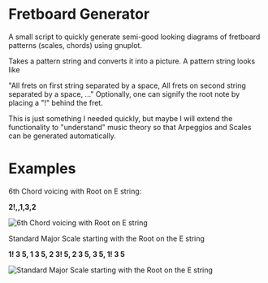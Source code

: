 # Fretboard Generator

A small script to quickly generate semi-good looking diagrams of fretboard patterns (scales, chords) using gnuplot.

Takes a pattern string and converts it into a picture. A pattern string looks like

"All frets on first string separated by a space, All frets on second string separated by a space, ..."
Optionally, one can signify the root note by placing a "!" behind the fret.

This is just something I needed quickly, but maybe I will extend the functionality to "understand" music theory so that Arpeggios and Scales can be generated automatically.

# Examples

6th Chord voicing with Root on E string:

**2!,,1,3,2**

![6th Chord voicing with Root on E string](../samplePictures/pics/ERoot6.png?raw=true)

Standard Major Scale starting with the Root on the E string

**1! 3 5, 1 3 5, 2 3! 5, 2 3 5, 3 5, 1! 3 5**

![Standard Major Scale starting with the Root on the E string](../samplePictures/pics/1PosMajorScale.png?raw=true)
